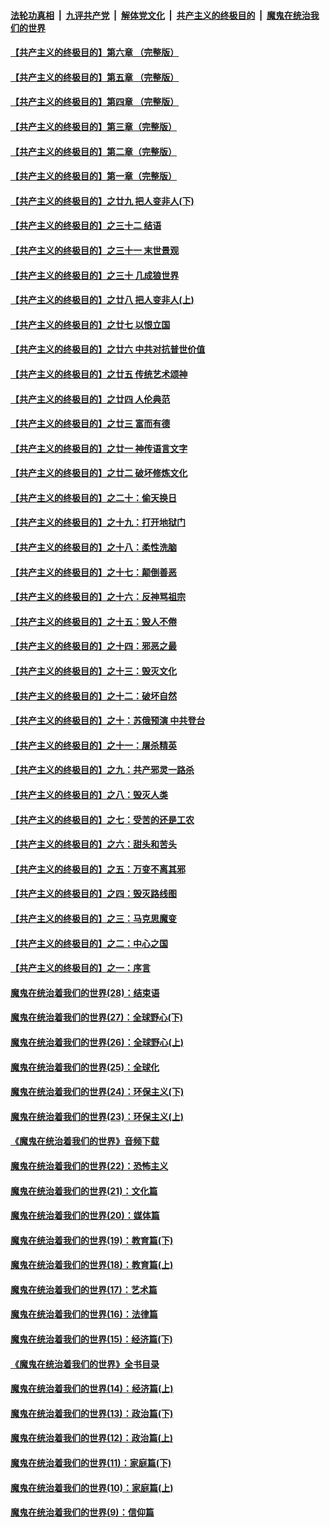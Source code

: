 ####  [法轮功真相](../../../../basic/blob/master/README.md?t=01260952) &nbsp;|&nbsp; [九评共产党](../../../../9ping.md/blob/master/README.md?t=01260952) &nbsp;|&nbsp; [解体党文化](../../../../jtdwh.md/blob/master/README.md?t=01260952)  &nbsp;|&nbsp; [共产主义的终极目的](../../../../gczydzjmd.md/blob/master/README.md?t=01260952) &nbsp;|&nbsp; [魔鬼在统治我们的世界](../../../../mgztzwmdsj.md/blob/master/README.md?t=01260952) 

#### [【共产主义的终极目的】第六章 （完整版）](../pages/nsc422/n11428913.md?t=01260952) 

#### [【共产主义的终极目的】第五章 （完整版）](../pages/nsc422/n11428912.md?t=01260952) 

#### [【共产主义的终极目的】第四章 （完整版）](../pages/nsc422/n11428907.md?t=01260952) 

#### [【共产主义的终极目的】第三章（完整版）](../pages/nsc422/n11428848.md?t=01260952) 

#### [【共产主义的终极目的】第二章（完整版）](../pages/nsc422/n11428831.md?t=01260952) 

#### [【共产主义的终极目的】第一章（完整版）](../pages/nsc422/n11417651.md?t=01260952) 

#### [【共产主义的终极目的】之廿九 把人变非人(下)](../pages/nsc422/n11344140.md?t=01260952) 

#### [【共产主义的终极目的】之三十二 结语](../pages/nsc422/n11360535.md?t=01260952) 

#### [【共产主义的终极目的】之三十一 末世景观](../pages/nsc422/n11351129.md?t=01260952) 

#### [【共产主义的终极目的】之三十 几成狼世界](../pages/nsc422/n11348280.md?t=01260952) 

#### [【共产主义的终极目的】之廿八 把人变非人(上)](../pages/nsc422/n11340492.md?t=01260952) 

#### [【共产主义的终极目的】之廿七 以恨立国](../pages/nsc422/n11336944.md?t=01260952) 

#### [【共产主义的终极目的】之廿六 中共对抗普世价值](../pages/nsc422/n11324785.md?t=01260952) 

#### [【共产主义的终极目的】之廿五 传统艺术颂神](../pages/nsc422/n11296396.md?t=01260952) 

#### [【共产主义的终极目的】之廿四 人伦典范](../pages/nsc422/n11296397.md?t=01260952) 

#### [【共产主义的终极目的】之廿三 富而有德](../pages/nsc422/n11283598.md?t=01260952) 

#### [【共产主义的终极目的】之廿一 神传语言文字](../pages/nsc422/n11263265.md?t=01260952) 

#### [【共产主义的终极目的】之廿二 破坏修炼文化](../pages/nsc422/n11245728.md?t=01260952) 

#### [【共产主义的终极目的】之二十：偷天换日](../pages/nsc422/n11238846.md?t=01260952) 

#### [【共产主义的终极目的】之十九：打开地狱门](../pages/nsc422/n11206376.md?t=01260952) 

#### [【共产主义的终极目的】之十八：柔性洗脑](../pages/nsc422/n11199994.md?t=01260952) 

#### [【共产主义的终极目的】之十七：颠倒善恶](../pages/nsc422/n11179782.md?t=01260952) 

#### [【共产主义的终极目的】之十六：反神骂祖宗](../pages/nsc422/n11166798.md?t=01260952) 

#### [【共产主义的终极目的】之十五：毁人不倦](../pages/nsc422/n11166792.md?t=01260952) 

#### [【共产主义的终极目的】之十四：邪恶之最](../pages/nsc422/n11150249.md?t=01260952) 

#### [【共产主义的终极目的】之十三：毁灭文化](../pages/nsc422/n11135227.md?t=01260952) 

#### [【共产主义的终极目的】之十二：破坏自然](../pages/nsc422/n11135214.md?t=01260952) 

#### [【共产主义的终极目的】之十：苏俄预演 中共登台](../pages/nsc422/n11118424.md?t=01260952) 

#### [【共产主义的终极目的】之十一：屠杀精英](../pages/nsc422/n11118442.md?t=01260952) 

#### [【共产主义的终极目的】之九：共产邪灵一路杀](../pages/nsc422/n11114139.md?t=01260952) 

#### [【共产主义的终极目的】之八：毁灭人类](../pages/nsc422/n11108503.md?t=01260952) 

#### [【共产主义的终极目的】之七：受苦的还是工农](../pages/nsc422/n11101809.md?t=01260952) 

#### [【共产主义的终极目的】之六：甜头和苦头](../pages/nsc422/n11096971.md?t=01260952) 

#### [【共产主义的终极目的】之五：万变不离其邪](../pages/nsc422/n11091285.md?t=01260952) 

#### [【共产主义的终极目的】之四：毁灭路线图](../pages/nsc422/n11086284.md?t=01260952) 

#### [【共产主义的终极目的】之三：马克思魔变](../pages/nsc422/n11061941.md?t=01260952) 

#### [【共产主义的终极目的】之二：中心之国](../pages/nsc422/n11047728.md?t=01260952) 

#### [【共产主义的终极目的】之一：序言](../pages/nsc422/n11086077.md?t=01260952) 

#### [魔鬼在统治着我们的世界(28)：结束语](../pages/nsc422/n10936246.md?t=01260952) 

#### [魔鬼在统治着我们的世界(27)：全球野心(下)](../pages/nsc422/n10928319.md?t=01260952) 

#### [魔鬼在统治着我们的世界(26)：全球野心(上)](../pages/nsc422/n10900318.md?t=01260952) 

#### [魔鬼在统治着我们的世界(25)：全球化](../pages/nsc422/n10788205.md?t=01260952) 

#### [魔鬼在统治着我们的世界(24)：环保主义(下)](../pages/nsc422/n10695307.md?t=01260952) 

#### [魔鬼在统治着我们的世界(23)：环保主义(上)](../pages/nsc422/n10688613.md?t=01260952) 

#### [《魔鬼在统治着我们的世界》音频下载](../pages/nsc422/n10635553.md?t=01260952) 

#### [魔鬼在统治着我们的世界(22)：恐怖主义](../pages/nsc422/n10614727.md?t=01260952) 

#### [魔鬼在统治着我们的世界(21)：文化篇](../pages/nsc422/n10597706.md?t=01260952) 

#### [魔鬼在统治着我们的世界(20)：媒体篇](../pages/nsc422/n10586579.md?t=01260952) 

#### [魔鬼在统治着我们的世界(19)：教育篇(下)](../pages/nsc422/n10564808.md?t=01260952) 

#### [魔鬼在统治着我们的世界(18)：教育篇(上)](../pages/nsc422/n10526970.md?t=01260952) 

#### [魔鬼在统治着我们的世界(17)：艺术篇](../pages/nsc422/n10499093.md?t=01260952) 

#### [魔鬼在统治着我们的世界(16)：法律篇](../pages/nsc422/n10485969.md?t=01260952) 

#### [魔鬼在统治着我们的世界(15)：经济篇(下)](../pages/nsc422/n10469975.md?t=01260952) 

#### [《魔鬼在统治着我们的世界》全书目录](../pages/nsc422/n10464261.md?t=01260952) 

#### [魔鬼在统治着我们的世界(14)：经济篇(上)](../pages/nsc422/n10457370.md?t=01260952) 

#### [魔鬼在统治着我们的世界(13)：政治篇(下)](../pages/nsc422/n10448270.md?t=01260952) 

#### [魔鬼在统治着我们的世界(12)：政治篇(上)](../pages/nsc422/n10444576.md?t=01260952) 

#### [魔鬼在统治着我们的世界(11)：家庭篇(下)](../pages/nsc422/n10440961.md?t=01260952) 

#### [魔鬼在统治着我们的世界(10)：家庭篇(上)](../pages/nsc422/n10435448.md?t=01260952) 

#### [魔鬼在统治着我们的世界(9)：信仰篇](../pages/nsc422/n10432159.md?t=01260952) 

